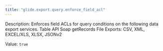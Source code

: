 ```yaml
---
title: "glide.export.query.enforce_field_acl"
---
```


Description: Enforces field ACLs for query conditions on the following data export services.
Table API
Soap getRecords
File Exports: CSV, XML, EXCEL/XLS, XLSX, JSONv2

Value: `true`